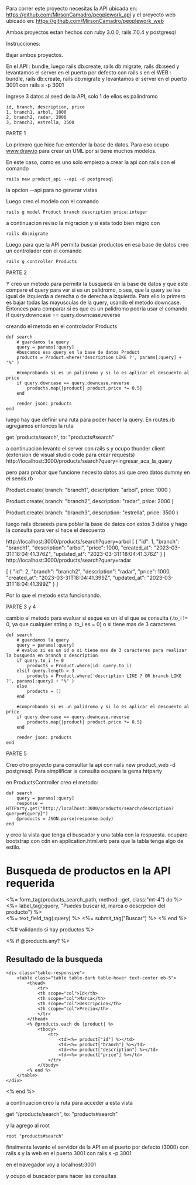 Para correr este proyecto necesitas la API ubicada en: https://github.com/MirsonCamadro/peoplework_api
y el proyecto web ubicado en: https://github.com/MirsonCamadro/peoplework_web

Ambos proyectos estan hechos con ruby 3.0.0, rails 7.0.4 y postgresql

Instrucciones:

Bajar ambos proyectos.

En el API : 
    bundle, luego rails db:create, rails db:migrate, rails db:seed y levantamos el server en el puerto por defecto con rails s
en el WEB :
    bundle, rails db:create, rails db:migrate y levantamos el server en el puerto 3001 con rails s -p 3001

Ingrese 3 datos al seed de la API, solo 1 de ellos es palindromo

    id, branch, description, price
    1, branch1, arbol, 1000
    2, branch2, radar, 2000
    3, branch3, estrella, 3500


PARTE 1

Lo primero que hice fue entender la base de datos. Para eso ocupo www.draw.io para crear un UML por si tiene muchos modelos.

En este caso, como es uno solo empiezo a crear la api con rails con el comando

    rails new product_api --api -d postgresql

la opcion --api para no generar vistas

Luego creo el modelo con el comando

    rails g model Product branch description price:integer

a continuacion reviso la migracion y si esta todo bien migro con

    rails db:migrate

Luego para que la API permita buscar productos en esa base de datos creo un controlador con el comando

    rails g controller Products


PARTE 2

Y creo un metodo para permitir la busqueda en la base de datos y que este compare el query para ver si es un palidromo, o sea, que la query se lea igual de izquierda a derecha o de derecha a izquierda. Para ello lo primero es bajar todas las mayusculas de la query, usando el metodo downcase. Entonces para comparar si es que es un palidromo podria usar el comando
if query.downcase == query.downcase.reverse

creando el metodo en el controlador Products

    def search
        # guardamos la query
        query = params[:query]
        #buscamos esa query en la base de datos Product
        products = Product.where('description LIKE ?', params[:query] + "%" )
    
        #comprobando si es un palidromo y si lo es aplicar el descuento al price
        if query.downcase == query.downcase.reverse
            products.map{|product| product.price *= 0.5}
        end
    
        render json: products
    end

luego hay que definir una ruta para poder hacer la query. En routes.rb agregamos entonces la ruta

get 'products/search', to: "products#search"

a continuacion levanto el server con rails s y ocupo thunder client (extension de visual studio code para crear requests)
http://localhost:3000/products/search?query=ingresar_aca_la_query

pero para probar que funcione necesito datos asi que creo datos dummy en el seeds.rb

Product.create(
    branch: "branch1",
    description: "arbol",
    price: 1000
)

Product.create(
    branch: "branch2",
    description: "radar",
    price: 2000
)

Product.create(
    branch: "branch3",
    description: "estrella",
    price: 3500
)

luego rails db:seeds para poblar la base de datos con estos 3 datos
 y hago la consulta para ver si hace el descuento

 http://localhost:3000/products/search?query=arbol
 [
  {
    "id": 1,
    "branch": "branch1",
    "description": "arbol",
    "price": 1000,
    "created_at": "2023-03-31T18:04:41.376Z",
    "updated_at": "2023-03-31T18:04:41.376Z"
  }
]
 http://localhost:3000/products/search?query=radar

 [
  {
    "id": 2,
    "branch": "branch2",
    "description": "radar",
    "price": 1000,
    "created_at": "2023-03-31T18:04:41.399Z",
    "updated_at": "2023-03-31T18:04:41.399Z"
  }
]

Por lo que el metodo esta funcionando.

PARTE 3 y 4

cambio el metodo para evaluar si esque es un id el que se consulta (.to_i != 0, ya que cualquier string a .to_i es = 0) o si tiene mas de 3 caracteres

    def search
        # guardamos la query
        query = params[:query]
        # evaluo si es un id o si tiene mas de 3 caracteres para realizar la busqueda en branch o description
        if query.to_i != 0
            products = Product.where(id: query.to_i)
        elsif query.length > 3
            products = Product.where('description LIKE ? OR branch LIKE ?', params[:query] + "%" )
        else
            products = []
        end
    
        #comprobando si es un palidromo y si lo es aplicar el descuento al price
        if query.downcase == query.downcase.reverse
            products.map{|product| product.price *= 0.5}
        end
    
        render json: products
    end


PARTE 5

Creo otro proyecto para consultar la api con rails new product_web -d postgresql. Para simplificar la consulta ocupare la gema httparty

en ProductsController creo el metodo:

    def search
        query = params[:query]
        response = HTTParty.get("http://localhost:3000/products/search/description?query=#{query}")
        @products = JSON.parse(response.body)
    end


y creo la vista que tenga el buscador y una tabla con la respuesta. ocupare bootstrap con cdn en application.html.erb para que la tabla tenga algo de estilo.

<h1 class="my-3">Busqueda de productos en la API requerida</h1>

<%= form_tag(products_search_path, method: :get, class:"mt-4") do %>
    <%= label_tag(:query, "Puedes buscar id, marca o descrpcion del producto") %>
    <br>
    <%= text_field_tag(:query) %>
    <%= submit_tag("Buscar") %>
<% end %>

<%# validando si hay productos %>

<% if @products.any? %>
    <h2 class="mt-4">Resultado de la busqueda</h2>

    <div class="table-responsive">
        <table class="table table-dark table-hover text-center mb-5">
            <thead>
                <tr>
                <th scope="col">Id</th>
                <th scope="col">Marca</th>
                <th scope="col">Descripcion</th>
                <th scope="col">Precio</th>
                </tr>
            </thead>
            <% @products.each do |product| %>
                <tbody>
                    <tr>
                        <td><%= product["id"] %></td>
                        <td><%= product["branch"] %></td>
                        <td><%= product["description"] %></td>
                        <td><%= product["price"] %></td>
                    </tr>
                </tbody>
            <% end %>
        </table>
    </div>
<% end %>

a continuacion creo la ruta para acceder a esta vista

  get "/products/search", to: "products#search"

y la agrego al root

    root "products#search"

finalmente levanto el servidor de la API en el puerto por defecto (3000) con rails s
y la web en el puerto 3001 con rails s -p 3001

en el navegador voy a localhost:3001

y ocupo el buscador para hacer las consultas
